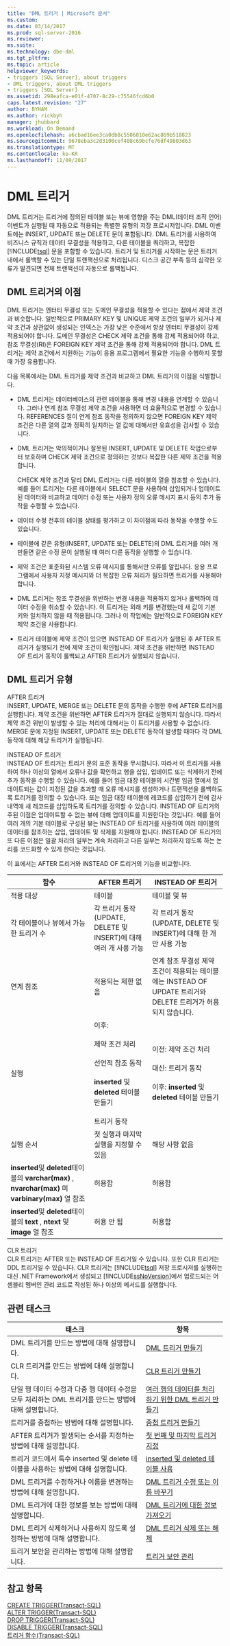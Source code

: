 ```yaml
---
title: "DML 트리거 | Microsoft 문서"
ms.custom: 
ms.date: 03/14/2017
ms.prod: sql-server-2016
ms.reviewer: 
ms.suite: 
ms.technology: dbe-dml
ms.tgt_pltfrm: 
ms.topic: article
helpviewer_keywords:
- triggers [SQL Server], about triggers
- DML triggers, about DML triggers
- triggers [SQL Server]
ms.assetid: 298eafca-e01f-4707-8c29-c75546fcd6b0
caps.latest.revision: "27"
author: BYHAM
ms.author: rickbyh
manager: jhubbard
ms.workload: On Demand
ms.openlocfilehash: a6cbad16ee3ca0db8c5506810e62ac869b518823
ms.sourcegitcommit: 9678eba3c2d3100cef408c69bcfe76df49803d63
ms.translationtype: MT
ms.contentlocale: ko-KR
ms.lasthandoff: 11/09/2017
---
```

# <a name="dml-triggers"></a>DML 트리거
  DML 트리거는 트리거에 정의된 테이블 또는 뷰에 영향을 주는 DML(데이터 조작 언어) 이벤트가 실행될 때 자동으로 적용되는 특별한 유형의 저장 프로시저입니다. DML 이벤트에는 INSERT, UPDATE 또는 DELETE 문이 포함됩니다. DML 트리거를 사용하여 비즈니스 규칙과 데이터 무결성을 적용하고, 다른 테이블을 쿼리하고, 복잡한 [!INCLUDE[tsql](../../includes/tsql-md.md)] 문을 포함할 수 있습니다. 트리거 및 트리거를 시작하는 문은 트리거 내에서 롤백할 수 있는 단일 트랜잭션으로 처리됩니다. 디스크 공간 부족 등의 심각한 오류가 발견되면 전체 트랜잭션이 자동으로 롤백됩니다.  
  
## <a name="dml-trigger-benefits"></a>DML 트리거의 이점  
 DML 트리거는 엔터티 무결성 또는 도메인 무결성을 적용할 수 있다는 점에서 제약 조건과 비슷합니다. 일반적으로 PRIMARY KEY 및 UNIQUE 제약 조건의 일부가 되거나 제약 조건과 상관없이 생성되는 인덱스는 가장 낮은 수준에서 항상 엔터티 무결성이 강제 적용되어야 합니다. 도메인 무결성은 CHECK 제약 조건을 통해 강제 적용되어야 하고, 참조 무결성(RI)은 FOREIGN KEY 제약 조건을 통해 강제 적용되어야 합니다. DML 트리거는 제약 조건에서 지원하는 기능이 응용 프로그램에서 필요한 기능을 수행하지 못할 때 가장 유용합니다.  
  
 다음 목록에서는 DML 트리거를 제약 조건과 비교하고 DML 트리거의 이점을 식별합니다.  
  
-   DML 트리거는 데이터베이스의 관련 테이블을 통해 변경 내용을 연계할 수 있습니다. 그러나 연계 참조 무결성 제약 조건을 사용하면 더 효율적으로 변경할 수 있습니다. REFERENCES 절이 연계 참조 동작을 정의하지 않으면 FOREIGN KEY 제약 조건은 다른 열의 값과 정확히 일치하는 열 값에 대해서만 유효성을 검사할 수 있습니다.  
  
-   DML 트리거는 악의적이거나 잘못된 INSERT, UPDATE 및 DELETE 작업으로부터 보호하며 CHECK 제약 조건으로 정의하는 것보다 복잡한 다른 제약 조건을 적용합니다.  
  
     CHECK 제약 조건과 달리 DML 트리거는 다른 테이블의 열을 참조할 수 있습니다. 예를 들어 트리거는 다른 테이블에서 SELECT 문을 사용하여 삽입되거나 업데이트된 데이터와 비교하고 데이터 수정 또는 사용자 정의 오류 메시지 표시 등의 추가 동작을 수행할 수 있습니다.  
  
-   데이터 수정 전후의 테이블 상태를 평가하고 이 차이점에 따라 동작을 수행할 수도 있습니다.  
  
-   테이블에 같은 유형(INSERT, UPDATE 또는 DELETE)의 DML 트리거를 여러 개 만들면 같은 수정 문이 실행될 때 여러 다른 동작을 실행할 수 있습니다.  
  
-   제약 조건은 표준화된 시스템 오류 메시지를 통해서만 오류를 알립니다. 응용 프로그램에서 사용자 지정 메시지와 더 복잡한 오류 처리가 필요하면 트리거를 사용해야 합니다.  
  
-   DML 트리거는 참조 무결성을 위반하는 변경 내용을 적용하지 않거나 롤백하여 데이터 수정을 취소할 수 있습니다. 이 트리거는 외래 키를 변경했는데 새 값이 기본 키와 일치하지 않을 때 적용됩니다. 그러나 이 작업에는 일반적으로 FOREIGN KEY 제약 조건을 사용합니다.  
  
-   트리거 테이블에 제약 조건이 있으면 INSTEAD OF 트리거가 실행된 후 AFTER 트리거가 실행되기 전에 제약 조건이 확인됩니다. 제약 조건을 위반하면 INSTEAD OF 트리거 동작이 롤백되고 AFTER 트리거가 실행되지 않습니다.  
  
## <a name="types-of-dml-triggers"></a>DML 트리거 유형  
 AFTER 트리거  
 INSERT, UPDATE, MERGE 또는 DELETE 문의 동작을 수행한 후에 AFTER 트리거를 실행합니다. 제약 조건을 위반하면 AFTER 트리거가 절대로 실행되지 않습니다. 따라서 제약 조건 위반이 발생할 수 있는 처리에 대해서는 이 트리거를 사용할 수 없습니다. MERGE 문에 지정된 INSERT, UPDATE 또는 DELETE 동작이 발생할 때마다 각 DML 동작에 대해 해당 트리거가 실행됩니다.  
  
 INSTEAD OF 트리거  
 INSTEAD OF 트리거는 트리거 문의 표준 동작을 무시합니다. 따라서 이 트리거를 사용하여 하나 이상의 열에서 오류나 값을 확인하고 행을 삽입, 업데이트 또는 삭제하기 전에 추가 동작을 수행할 수 있습니다. 예를 들어 임금 대장 테이블의 시간별 임금 열에서 업데이트되는 값이 지정된 값을 초과할 때 오류 메시지를 생성하거나 트랜잭션을 롤백하도록 트리거를 정의할 수 있습니다. 또는 임금 대장 테이블에 레코드를 삽입하기 전에 감사 내역에 새 레코드를 삽입하도록 트리거를 정의할 수 있습니다. INSTEAD OF 트리거의 주된 이점은 업데이트할 수 없는 뷰에 대해 업데이트를 지원한다는 것입니다. 예를 들어 여러 개의 기본 테이블로 구성된 뷰는 INSTEAD OF 트리거를 사용하여 여러 테이블의 데이터를 참조하는 삽입, 업데이트 및 삭제를 지원해야 합니다. INSTEAD OF 트리거의 또 다른 이점은 일괄 처리의 일부는 계속 처리하고 다른 일부는 처리하지 않도록 하는 논리를 코드화할 수 있게 한다는 것입니다.  
  
 이 표에서는 AFTER 트리거와 INSTEAD OF 트리거의 기능을 비교합니다.  
  
|함수|AFTER 트리거|INSTEAD OF 트리거|  
|--------------|-------------------|------------------------|  
|적용 대상|테이블|테이블 및 뷰|  
|각 테이블이나 뷰에서 가능한 트리거 수|각 트리거 동작(UPDATE, DELETE 및 INSERT)에 대해 여러 개 사용 가능|각 트리거 동작(UPDATE, DELETE 및 INSERT)에 대해 한 개만 사용 가능|  
|연계 참조|적용되는 제한 없음|연계 참조 무결성 제약 조건이 적용되는 테이블에는 INSTEAD OF UPDATE 트리거와 DELETE 트리거가 허용되지 않습니다.|  
|실행|이후:<br /><br /> 제약 조건 처리<br /><br /> 선언적 참조 동작<br /><br /> **inserted** 및 **deleted** 테이블 만들기<br /><br /> 트리거 동작|이전: 제약 조건 처리<br /><br /> 대신: 트리거 동작<br /><br /> 이후:  **inserted** 및 **deleted** 테이블 만들기|  
|실행 순서|첫 실행과 마지막 실행을 지정할 수 있음|해당 사항 없음|  
|**inserted**및 **deleted**테이블의 **varchar(max)** , **nvarchar(max)** 미 **varbinary(max)** 열 참조|허용함|허용함|  
|**inserted**및 **deleted**테이블의 **text** , **ntext** 및 **image** 열 참조|허용 안 됨|허용함|  
  
 CLR 트리거  
 CLR 트리거는 AFTER 또는 INSTEAD OF 트리거일 수 있습니다. 또한 CLR 트리거는 DDL 트리거일 수 있습니다. CLR 트리거는 [!INCLUDE[tsql](../../includes/tsql-md.md)] 저장 프로시저를 실행하는 대신 .NET Framework에서 생성되고 [!INCLUDE[ssNoVersion](../../includes/ssnoversion-md.md)]에서 업로드되는 어셈블리 멤버인 관리 코드로 작성된 하나 이상의 메서드를 실행합니다.  
  
## <a name="related-tasks"></a>관련 태스크  
  
|태스크|항목|  
|----------|-----------|  
|DML 트리거를 만드는 방법에 대해 설명합니다.|[DML 트리거 만들기](../../relational-databases/triggers/create-dml-triggers.md)|  
|CLR 트리거를 만드는 방법에 대해 설명합니다.|[CLR 트리거 만들기](../../relational-databases/triggers/create-clr-triggers.md)|  
|단일 행 데이터 수정과 다중 행 데이터 수정을 모두 처리하는 DML 트리거를 만드는 방법에 대해 설명합니다.|[여러 행의 데이터를 처리하기 위한 DML 트리거 만들기](../../relational-databases/triggers/create-dml-triggers-to-handle-multiple-rows-of-data.md)|  
|트리거를 중첩하는 방법에 대해 설명합니다.|[중첩 트리거 만들기](../../relational-databases/triggers/create-nested-triggers.md)|  
|AFTER 트리거가 발생되는 순서를 지정하는 방법에 대해 설명합니다.|[첫 번째 및 마지막 트리거 지정](../../relational-databases/triggers/specify-first-and-last-triggers.md)|  
|트리거 코드에서 특수 inserted 및 delete 테이블을 사용하는 방법에 대해 설명합니다.|[inserted 및 deleted 테이블 사용](../../relational-databases/triggers/use-the-inserted-and-deleted-tables.md)|  
|DML 트리거를 수정하거나 이름을 변경하는 방법에 대해 설명합니다.|[DML 트리거 수정 또는 이름 바꾸기](../../relational-databases/triggers/modify-or-rename-dml-triggers.md)|  
|DML 트리거에 대한 정보를 보는 방법에 대해 설명합니다.|[DML 트리거에 대한 정보 가져오기](../../relational-databases/triggers/get-information-about-dml-triggers.md)|  
|DML 트리거 삭제하거나 사용하지 않도록 설정하는 방법에 대해 설명합니다.|[DML 트리거 삭제 또는 해제](../../relational-databases/triggers/delete-or-disable-dml-triggers.md)|  
|트리거 보안을 관리하는 방법에 대해 설명합니다.|[트리거 보안 관리](../../relational-databases/triggers/manage-trigger-security.md)|  
  
## <a name="see-also"></a>참고 항목  
 [CREATE TRIGGER&#40;Transact-SQL&#41;](../../t-sql/statements/create-trigger-transact-sql.md)   
 [ALTER TRIGGER&#40;Transact-SQL&#41;](../../t-sql/statements/alter-trigger-transact-sql.md)   
 [DROP TRIGGER&#40;Transact-SQL&#41;](../../t-sql/statements/drop-trigger-transact-sql.md)   
 [DISABLE TRIGGER&#40;Transact-SQL&#41;](../../t-sql/statements/disable-trigger-transact-sql.md)   
 [트리거 함수&#40;Transact-SQL&#41;](../../t-sql/functions/trigger-functions-transact-sql.md)  
  
  
